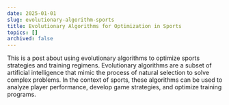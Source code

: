 ```yaml
---
date: 2025-01-01
slug: evolutionary-algorithm-sports
title: Evolutionary Algorithms for Optimization in Sports
topics: []
archived: false
---
```


This is a post about using evolutionary algorithms to optimize sports strategies and training regimens. Evolutionary algorithms are a subset of artificial intelligence that mimic the process of natural selection to solve complex problems. In the context of sports, these algorithms can be used to analyze player performance, develop game strategies, and optimize training programs.
